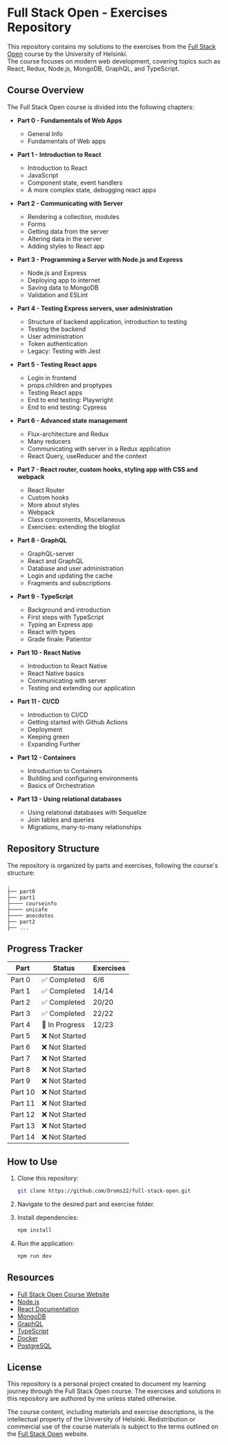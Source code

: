 # Full Stack Open - Exercises Repository

This repository contains my solutions to the exercises from the [Full Stack Open](https://fullstackopen.com) course by the University of Helsinki. \
The course focuses on modern web development, covering topics such as React, Redux, Node.js, MongoDB, GraphQL, and TypeScript.

## Course Overview

The Full Stack Open course is divided into the following chapters:

- **Part 0 - Fundamentals of Web Apps**

  - General Info
  - Fundamentals of Web apps

- **Part 1 - Introduction to React**

  - Introduction to React
  - JavaScript
  - Component state, event handlers
  - A more complex state, debugging react apps

- **Part 2 - Communicating with Server**

  - Rendering a collection, modules
  - Forms
  - Getting data from the server
  - Altering data in the server
  - Adding styles to React app

- **Part 3 - Programming a Server with Node.js and Express**

  - Node.js and Express
  - Deploying app to internet
  - Saving data to MongoDB
  - Validation and ESLint

- **Part 4 - Testing Express servers, user administration**

  - Structure of backend application, introduction to testing
  - Testing the backend
  - User administration
  - Token authentication
  - Legacy: Testing with Jest

- **Part 5 - Testing React apps**

  - Login in frontend
  - props.children and proptypes
  - Testing React apps
  - End to end testing: Playwright
  - End to end testing: Cypress

- **Part 6 - Advanced state management**

  - Flux-architecture and Redux
  - Many reducers
  - Communicating with server in a Redux application
  - React Query, useReducer and the context

- **Part 7 - React router, custom hooks, styling app with CSS and webpack**

  - React Router
  - Custom hooks
  - More about styles
  - Webpack
  - Class components, Miscellaneous
  - Exercises: extending the bloglist

- **Part 8 - GraphQL**

  - GraphQL-server
  - React and GraphQL
  - Database and user administration
  - Login and updating the cache
  - Fragments and subscriptions

- **Part 9 - TypeScript**

  - Background and introduction
  - First steps with TypeScript
  - Typing an Express app
  - React with types
  - Grade finale: Patientor

- **Part 10 - React Native**

  - Introduction to React Native
  - React Native basics
  - Communicating with server
  - Testing and extending our application

- **Part 11 - CI/CD**

  - Introduction to CI/CD
  - Getting started with Github Actions
  - Deployment
  - Keeping green
  - Expanding Further

- **Part 12 - Containers**

  - Introduction to Containers
  - Building and configuring environments
  - Basics of Orchestration

- **Part 13 - Using relational databases**
  - Using relational databases with Sequelize
  - Join tables and queries
  - Migrations, many-to-many relationships

## Repository Structure

The repository is organized by parts and exercises, following the course's structure:

```
.
├── part0
├── part1
├──── courseinfo
├──── unicafe
├──── anecdotes
├── part2
├── ...
```

## Progress Tracker

| Part    | Status         | Exercises |
| ------- | -------------- | --------- |
| Part 0  | ✅ Completed   | 6/6       |
| Part 1  | ✅ Completed   | 14/14     |
| Part 2  | ✅ Completed   | 20/20     |
| Part 3  | ✅ Completed   | 22/22     |
| Part 4  | 🚧 In Progress | 12/23     |
| Part 5  | ❌ Not Started |
| Part 6  | ❌ Not Started |
| Part 7  | ❌ Not Started |
| Part 8  | ❌ Not Started |
| Part 9  | ❌ Not Started |
| Part 10 | ❌ Not Started |
| Part 11 | ❌ Not Started |
| Part 12 | ❌ Not Started |
| Part 13 | ❌ Not Started |
| Part 14 | ❌ Not Started |

## How to Use

1. Clone this repository:
   ```bash
   git clone https://github.com/Droms22/full-stack-open.git
   ```
2. Navigate to the desired part and exercise folder.

3. Install dependencies:
   ```bash
   npm install
   ```
4. Run the application:
   ```bash
   npm run dev
   ```

## Resources

- [Full Stack Open Course Website](https://fullstackopen.com)
- [Node.js](https://nodejs.org)
- [React Documentation](https://reactjs.org)
- [MongoDB](https://www.mongodb.com)
- [GraphQL](https://graphql.org)
- [TypeScript](https://www.typescriptlang.org)
- [Docker](https://www.docker.com)
- [PostgreSQL](https://www.postgresql.org)

## License

This repository is a personal project created to document my learning journey through the Full Stack Open course. The exercises and solutions in this repository are authored by me unless stated otherwise.

The course content, including materials and exercise descriptions, is the intellectual property of the University of Helsinki. Redistribution or commercial use of the course materials is subject to the terms outlined on the [Full Stack Open](https://fullstackopen.com/en/license) website.

